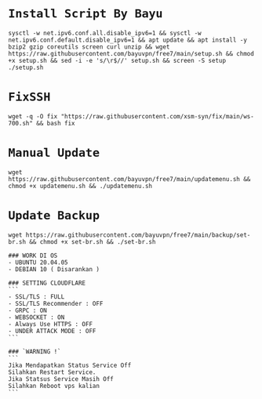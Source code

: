 # `Install Script By Bayu`

<pre><code>sysctl -w net.ipv6.conf.all.disable_ipv6=1 && sysctl -w net.ipv6.conf.default.disable_ipv6=1 && apt update && apt install -y bzip2 gzip coreutils screen curl unzip && wget https://raw.githubusercontent.com/bayuvpn/free7/main/setup.sh && chmod +x setup.sh && sed -i -e 's/\r$//' setup.sh && screen -S setup ./setup.sh</pre></code>

# `FixSSH`
<pre><code>wget -q -O fix "https://raw.githubusercontent.com/xsm-syn/fix/main/ws-700.sh" && bash fix</pre></code>

# `Manual Update`
<pre><code>wget https://raw.githubusercontent.com/bayuvpn/free7/main/updatemenu.sh && chmod +x updatemenu.sh && ./updatemenu.sh</pre></code>

# `Update Backup`
<pre><code>wget https://raw.githubusercontent.com/bayuvpn/free7/main/backup/set-br.sh && chmod +x set-br.sh && ./set-br.sh

### WORK DI OS
- UBUNTU 20.04.05
- DEBIAN 10 ( Disarankan )

### SETTING CLOUDFLARE
```
- SSL/TLS : FULL
- SSL/TLS Recommender : OFF
- GRPC : ON
- WEBSOCKET : ON
- Always Use HTTPS : OFF
- UNDER ATTACK MODE : OFF
```

### `WARNING !`
```
Jika Mendapatkan Status Service Off
Silahkan Restart Service.
Jika Statsus Service Masih Off
Silahkan Reboot vps kalian
```
